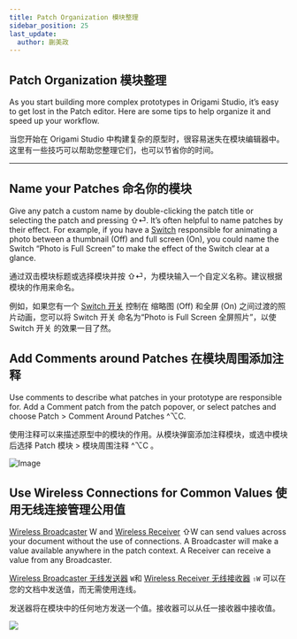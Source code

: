 ```yaml
---
title: Patch Organization 模块整理
sidebar_position: 25
last_update:
  author: 蒯美政
---
```


## Patch Organization 模块整理

As you start building more complex prototypes in Origami Studio, it’s easy to get lost in the Patch editor. Here are some tips to help organize it and speed up your workflow.

当您开始在 Origami Studio 中构建复杂的原型时，很容易迷失在模块编辑器中。这里有一些技巧可以帮助您整理它们，也可以节省你的时间。

---

## Name your Patches 命名你的模块

Give any patch a custom name by double-clicking the patch title or selecting the patch and pressing ⇧⏎. It’s often helpful to name patches by their effect. For example, if you have a [Switch](../Utility/Switch) responsible for animating a photo between a thumbnail (Off) and full screen (On), you could name the Switch “Photo is Full Screen” to make the effect of the Switch clear at a glance.

通过双击模块标题或选择模块并按 ⇧⏎，为模块输入一个自定义名称。建议根据模块的作用来命名。

例如，如果您有一个 [Switch 开关](../Utility/Switch) 控制在 缩略图 (Off) 和全屏 (On) 之间过渡的照片动画，您可以将 Switch 开关 命名为“Photo is Full Screen 全屏照片”，以使 Switch 开关 的效果一目了然。

## Add Comments around Patches 在模块周围添加注释

Use comments to describe what patches in your prototype are responsible for. Add a Comment patch from the patch popover, or select patches and choose Patch > Comment Around Patches ^⌥C.

使用注释可以来描述原型中的模块的作用。从模块弹窗添加注释模块，或选中模块后选择 Patch 模块 > 模块周围注释 ^⌥C 。

![Image](https://origami.design/public/images/docs/patchOrganization-comments.png)

## Use Wireless Connections for Common Values 使用无线连接管理公用值

[Wireless Broadcaster](../Utility/Variable%20Broadcaster) W and [Wireless Receiver](../Utility/Variable%20Receiver) ⇧W can send values across your document without the use of connections. A Broadcaster will make a value available anywhere in the patch context. A Receiver can receive a value from any Broadcaster.

[Wireless Broadcaster 无线发送器](../Utility/Variable%20Broadcaster) `W`和 [Wireless Receiver 无线接收器](../Utility/Variable%20Receiver) `⇧W` 可以在您的文档中发送值，而无需使用连线。

发送器将在模块中的任何地方发送一个值。接收器可以从任一接收器中接收值。

![](https://origami.design/public/images/docs/patchOrganization-wireless.png)
